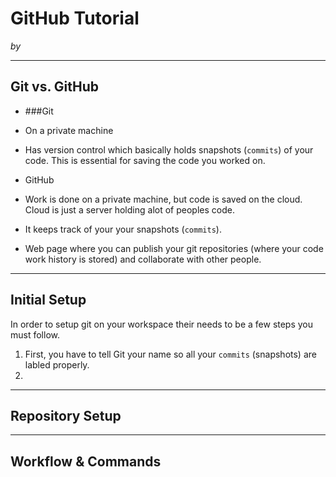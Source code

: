 # GitHub Tutorial

_by <Issam Djadja>_

---
## Git vs. GitHub
* ###Git
 * On a private machine
 * Has version control which basically holds snapshots (`commits`) of your code. This is essential for saving the code you worked on.

* GitHub
 * Work is done on a private machine, but code is saved on the cloud. Cloud is just a server holding alot of peoples code.
 * It keeps track of your your snapshots (`commits`).
 * Web page where you can publish your git repositories (where your code work history is stored) and collaborate with other people.



---
## Initial Setup
In order to setup git on your workspace their needs to be a few steps you must follow.   
1) First, you have to tell Git your name so all your `commits` (snapshots) are labled properly. 
2) 


---
## Repository Setup



---
## Workflow & Commands